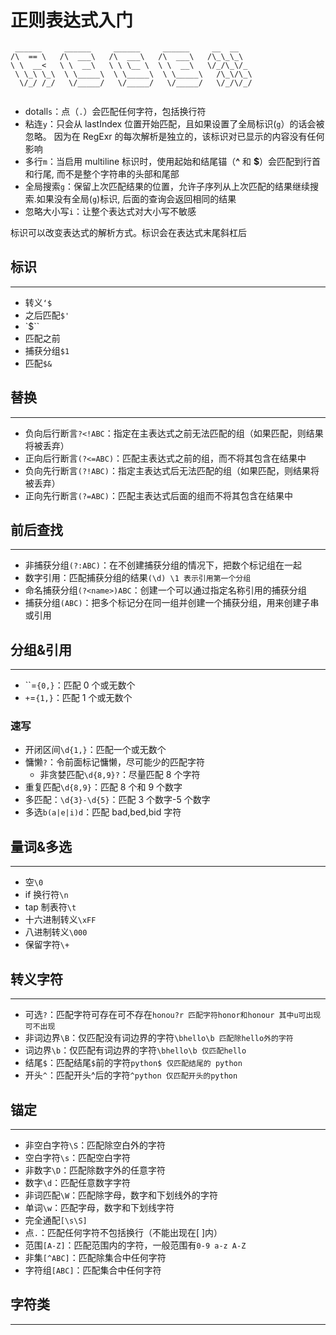 

# 正则表达式入门

```regex
 ______     ______     ______     ______     __  __    
/\  == \   /\  ___\   /\  ___\   /\  ___\   /\_\_\_\   
\ \  __<   \ \  __\   \ \ \__ \  \ \  __\   \/_/\_\/_  
 \ \_\ \_\  \ \_____\  \ \_____\  \ \_____\   /\_\/\_\ 
  \/_/ /_/   \/_____/   \/_____/   \/_____/   \/_/\/_/ 
                                                       
```



- dotall`s`：点（`.`）会匹配任何字符，包括换行符
- 粘连`y`：只会从 lastIndex 位置开始匹配，且如果设置了全局标识(`g`）的话会被忽略。 因为在 RegExr 的每次解析是独立的，该标识对已显示的内容没有任何影响
- 多行`m`：当启用 multiline 标识时，使用起始和结尾锚（**^** 和 **$**）会匹配到行首和行尾, 而不是整个字符串的头部和尾部
- 全局搜索`g`：保留上次匹配结果的位置，允许子序列从上次匹配的结果继续搜索.如果没有全局(`g`)标识, 后面的查询会返回相同的结果
- 忽略大小写`i`：让整个表达式对大小写不敏感

标识可以改变表达式的解析方式。标识会在表达式末尾斜杠后

## 标识

---

- 转义`‘$`
- 之后匹配`$'`
- `$``
- 匹配之前
- 捕获分组`$1`
- 匹配`$&`

## 替换

---

- 负向后行断言`?<!ABC`：指定在主表达式之前无法匹配的组（如果匹配，则结果将被丢弃）
- 正向后行断言`(?<=ABC)`：匹配主表达式之前的组，而不将其包含在结果中
- 负向先行断言`(?!ABC)`：指定主表达式后无法匹配的组（如果匹配，则结果将被丢弃）
- 正向先行断言`(?=ABC)`：匹配主表达式后面的组而不将其包含在结果中

## 前后查找

---

- 非捕获分组`(?:ABC)`：在不创建捕获分组的情况下，把数个标记组在一起
- 数字引用：匹配捕获分组的结果`(\d) \1 表示引用第一个分组`
- 命名捕获分组`(?<name>)ABC`：创建一个可以通过指定名称引用的捕获分组
- 捕获分组`(ABC)`：把多个标记分在同一组并创建一个捕获分组，用来创建子串或引用

## 分组&引用

---

- ``=`{0,}`：匹配 0 个或无数个
- `+`=`{1,}`：匹配 1 个或无数个

### 速写

- 开闭区间`\d{1,}`：匹配一个或无数个
- 慵懒`?`：令前面标记慵懒，尽可能少的匹配字符
    - 非贪婪匹配`\d{8,9}?`：尽量匹配 8 个字符
- 重复匹配`\d{8,9}`：匹配 8 个和 9 个数字
- 多匹配：`\d{3}-\d{5}`：匹配 3 个数字-5 个数字
- 多选`b(a|e|i)d`：匹配 bad,bed,bid 字符

## 量词&多选

---

- 空`\0`
- if 换行符`\n`
- tap 制表符`\t`
- 十六进制转义`\xFF`
- 八进制转义`\000`
- 保留字符`\+`

## 转义字符

---

- 可选`?`：匹配字符可存在可不存在`honou?r 匹配字符honor和honour 其中u可出现可不出现`
- 非词边界`\B`：仅匹配没有词边界的字符`\bhello\b 匹配除hello外的字符`
- 词边界`\b`：仅匹配有词边界的字符`\bhello\b 仅匹配hello`
- 结尾`$`：匹配结尾`$`前的字符`python$ 仅匹配结尾的 python`
- 开头`^`：匹配开头^后的字符`^python 仅匹配开头的python`

## 锚定

---

- 非空白字符`\S`：匹配除空白外的字符
- 空白字符`\s`：匹配空白字符
- 非数字`\D`：匹配除数字外的任意字符
- 数字`\d`：匹配任意数字字符
- 非词匹配`\W`：匹配除字母，数字和下划线外的字符
- 单词`\w`：匹配字母，数字和下划线字符
- 完全通配`[\s\S]`
- 点`.`：匹配任何字符不包括换行（不能出现在[ ]内）
- 范围`[A-Z]`：匹配范围内的字符，一般范围有`0-9 a-z A-Z`
- 非集`[^ABC]`：匹配除集合中任何字符
- 字符组`[ABC]`：匹配集合中任何字符

## 字符类

---